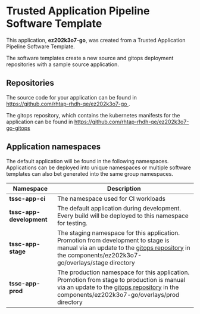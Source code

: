 # Trusted Application Pipeline Software Template

This application, **ez202k3o7-go**, was created from a Trusted Application Pipeline Software Template.

The software templates create a new source and gitops deployment repositories with a sample source application. 

## Repositories

The source code for your application can be found in [https://github.com/rhtap-rhdh-qe/ez202k3o7-go ](https://github.com/rhtap-rhdh-qe/ez202k3o7-go ).
 
The gitops repository, which contains the kubernetes manifests for the application can be found in 
[https://github.com/rhtap-rhdh-qe/ez202k3o7-go-gitops ](https://github.com/rhtap-rhdh-qe/ez202k3o7-go-gitops ) 

## Application namespaces 

The default application will be found in the following namespaces. Applications can be deployed into unique namespaces or multiple software templates can also bet generated into the same group namespaces.  

|  Namespace   |  Description   |  
| -------- | -------- |
| **tssc-app-ci** | The namespace used for CI workloads |
| **tssc-app-development** | The default application during development. Every build will be deployed to this namespace for testing. |
| **tssc-app-stage** | The staging namespace for this application. Promotion from development to stage is manual via an update to the [gitops repository](https://github.com/rhtap-rhdh-qe/ez202k3o7-go-gitops ) in the components/ez202k3o7-go/overlays/stage directory |
| **tssc-app-prod** | The production namespace for this application. Promotion from stage to production is manual via an update to the [gitops repository](https://github.com/rhtap-rhdh-qe/ez202k3o7-go-gitops ) in the components/ez202k3o7-go/overlays/prod directory |